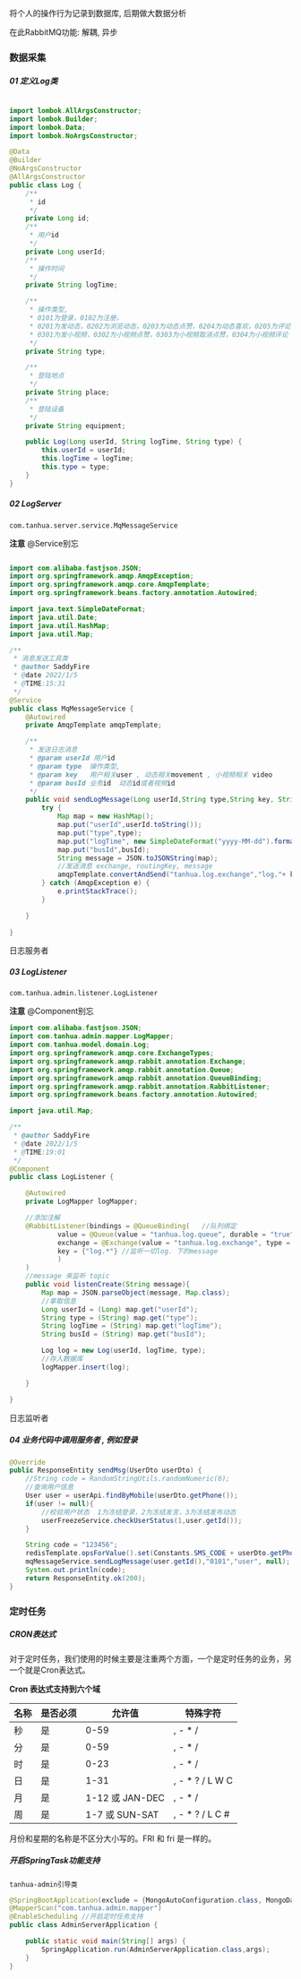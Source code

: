 将个人的操作行为记录到数据库, 后期做大数据分析

在此RabbitMQ功能: 解耦, 异步

### 数据采集

##### 01 定义Log类
```java

import lombok.AllArgsConstructor;
import lombok.Builder;
import lombok.Data;
import lombok.NoArgsConstructor;

@Data
@Builder
@NoArgsConstructor
@AllArgsConstructor
public class Log {
    /**
     * id
     */
    private Long id;
    /**
     * 用户id
     */
    private Long userId;
    /**
     * 操作时间
     */
    private String logTime;

    /**
     * 操作类型,
     * 0101为登录，0102为注册，
     * 0201为发动态，0202为浏览动态，0203为动态点赞，0204为动态喜欢，0205为评论，0206为动态取消点赞，0207为动态取消喜欢，
     * 0301为发小视频，0302为小视频点赞，0303为小视频取消点赞，0304为小视频评论
     */
    private String type;

    /**
     * 登陆地点
     */
    private String place;
    /**
     * 登陆设备
     */
    private String equipment;

    public Log(Long userId, String logTime, String type) {
        this.userId = userId;
        this.logTime = logTime;
        this.type = type;
    }
}
```


##### 02 LogServer

`com.tanhua.server.service.MqMessageService`

**注意** @Service别忘
```java

import com.alibaba.fastjson.JSON;
import org.springframework.amqp.AmqpException;
import org.springframework.amqp.core.AmqpTemplate;
import org.springframework.beans.factory.annotation.Autowired;

import java.text.SimpleDateFormat;
import java.util.Date;
import java.util.HashMap;
import java.util.Map;

/**
 * 消息发送工具类
 * @author SaddyFire
 * @date 2022/1/5
 * @TIME:15:31
 */
@Service
public class MqMessageService {
    @Autowired
    private AmqpTemplate amqpTemplate;

    /**
     * 发送日志消息
     * @param userId 用户id
     * @param type  操作类型,
     * @param key   用户相关user , 动态相关movement , 小视频相关 video
     * @param busId 业务id  动态id或者视频id
     */
    public void sendLogMessage(Long userId,String type,String key, String busId){
        try {
            Map map = new HashMap();
            map.put("userId",userId.toString());
            map.put("type",type);
            map.put("logTime", new SimpleDateFormat("yyyy-MM-dd").format(new Date()));
            map.put("busId",busId);
            String message = JSON.toJSONString(map);
            //发送消息 exchange, routingKey, message
            amqpTemplate.convertAndSend("tanhua.log.exchange","log."+ key,message);
        } catch (AmqpException e) {
            e.printStackTrace();
        }

    }
    
}
```

日志服务者
##### 03 LogListener

`com.tanhua.admin.listener.LogListener`

**注意** @Component别忘
```java
import com.alibaba.fastjson.JSON;
import com.tanhua.admin.mapper.LogMapper;
import com.tanhua.model.domain.Log;
import org.springframework.amqp.core.ExchangeTypes;
import org.springframework.amqp.rabbit.annotation.Exchange;
import org.springframework.amqp.rabbit.annotation.Queue;
import org.springframework.amqp.rabbit.annotation.QueueBinding;
import org.springframework.amqp.rabbit.annotation.RabbitListener;
import org.springframework.beans.factory.annotation.Autowired;

import java.util.Map;

/**
 * @author SaddyFire
 * @date 2022/1/5
 * @TIME:19:01
 */
@Component
public class LogListener {

    @Autowired
    private LogMapper logMapper;

    //添加注解
    @RabbitListener(bindings = @QueueBinding(   //队列绑定
            value = @Queue(value = "tanhua.log.queue", durable = "true"),	//队列名可任意
            exchange = @Exchange(value = "tanhua.log.exchange", type = ExchangeTypes.TOPIC),    //与交换机名字对应
            key = {"log.*"} //监听一切log. 下的message
            )
    )
    //message 来监听 topic
    public void listenCreate(String message){
        Map map = JSON.parseObject(message, Map.class);
        //拿取信息
        Long userId = (Long) map.get("userId");
        String type = (String) map.get("type");
        String logTime = (String) map.get("logTime");
        String busId = (String) map.get("busId");

        Log log = new Log(userId, logTime, type);
        //存入数据库
        logMapper.insert(log);

    }

}
```

日志监听者
##### 04 业务代码中调用服务者 , 例如登录
```java
@Override
public ResponseEntity sendMsg(UserDto userDto) {
	//String code = RandomStringUtils.randomNumeric(6);
	//查询用户信息
	User user = userApi.findByMobile(userDto.getPhone());
	if(user != null){
		//校验用户状态  1为冻结登录，2为冻结发言，3为冻结发布动态
		userFreezeService.checkUserStatus(1,user.getId());
	}

	String code = "123456";
	redisTemplate.opsForValue().set(Constants.SMS_CODE + userDto.getPhone(),code, Duration.ofMinutes(5));
	mqMessageService.sendLogMessage(user.getId(),"0101","user", null);
	System.out.println(code);
	return ResponseEntity.ok(200);
}
```
### 定时任务

##### CRON表达式

对于定时任务，我们使用的时候主要是注重两个方面，一个是定时任务的业务，另一个就是Cron表达式。

**Cron  表达式支持到六个域** 

| 名称 | 是否必须 | 允许值          | 特殊字符        |
| ---- | -------- | --------------- | --------------- |
| 秒   | 是       | 0-59            | , - * /         |
| 分   | 是       | 0-59            | , - * /         |
| 时   | 是       | 0-23            | , - * /         |
| 日   | 是       | 1-31            | , - * ? / L W C |
| 月   | 是       | 1-12 或 JAN-DEC | , - * /         |
| 周   | 是       | 1-7 或 SUN-SAT  | , - * ? / L C # |

月份和星期的名称是不区分大小写的。FRI 和 fri 是一样的。


##### 开启SpringTask功能支持
`tanhua-admin引导类`
```java
@SpringBootApplication(exclude = {MongoAutoConfiguration.class, MongoDataAutoConfiguration.class})
@MapperScan("com.tanhua.admin.mapper")
@EnableScheduling //开启定时任务支持
public class AdminServerApplication {

    public static void main(String[] args) {
        SpringApplication.run(AdminServerApplication.class,args);
    }
}
```












